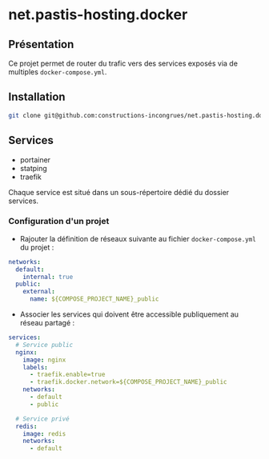 # net.pastis-hosting.docker

## Présentation

Ce projet permet de router du trafic vers des services exposés via de multiples `docker-compose.yml`.

## Installation

```sh
git clone git@github.com:constructions-incongrues/net.pastis-hosting.docker.git
```

## Services

- portainer
- statping
- traefik

Chaque service est situé dans un sous-répertoire dédié du dossier services.


### Configuration d'un projet

- Rajouter la définition de réseaux suivante au fichier `docker-compose.yml` du projet :

```yaml
networks:
  default:
    internal: true
  public:
    external:
      name: ${COMPOSE_PROJECT_NAME}_public
```

- Associer les services qui doivent être accessible publiquement au réseau partagé :

```yaml
services:
  # Service public
  nginx:
    image: nginx
    labels:
      - traefik.enable=true
      - traefik.docker.network=${COMPOSE_PROJECT_NAME}_public
    networks:
      - default
      - public

  # Service privé
  redis:
    image: redis
    networks:
      - default
```

